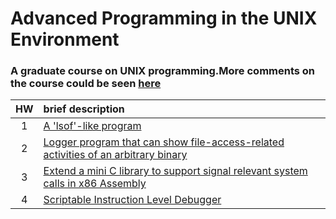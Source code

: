 # Advanced Programming in the UNIX Environment

### A graduate course on UNIX programming.More comments on the course could be seen [here](https://github.com/hankshyu/NYCU-Course/blob/main/Courses/semester%206/高等UNIX程式設計.md)

HW | brief description
:---:|:-----
1| [A 'lsof'-like program][l1]
2| [Logger program that can show file-access-related activities of an arbitrary binary][l2]
3| [Extend a mini C library to support signal relevant system calls in x86 Assembly][l3]
4| [Scriptable Instruction Level Debugger][l4]


[l1]:https://github.com/hankshyu/Advanced-Programming-in-the-UNIX-Environment/tree/main/HW1
[l2]:https://github.com/hankshyu/Advanced-Programming-in-the-UNIX-Environment/tree/main/HW2
[l3]:https://github.com/hankshyu/Advanced-Programming-in-the-UNIX-Environment/tree/main/HW3
[l4]:https://github.com/hankshyu/Advanced-Programming-in-the-UNIX-Environment/tree/main/HW4
